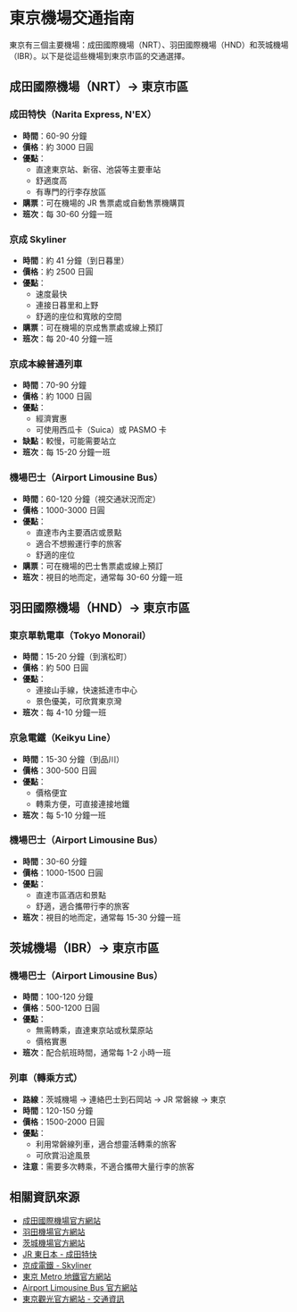 # 東京機場交通指南

東京有三個主要機場：成田國際機場（NRT）、羽田國際機場（HND）和茨城機場（IBR）。以下是從這些機場到東京市區的交通選擇。

## 成田國際機場（NRT）→ 東京市區

### 成田特快（Narita Express, N'EX）

- **時間**：60-90 分鐘
- **價格**：約 3000 日圓
- **優點**：
  - 直達東京站、新宿、池袋等主要車站
  - 舒適度高
  - 有專門的行李存放區
- **購票**：可在機場的 JR 售票處或自動售票機購買
- **班次**：每 30-60 分鐘一班

### 京成 Skyliner

- **時間**：約 41 分鐘（到日暮里）
- **價格**：約 2500 日圓
- **優點**：
  - 速度最快
  - 連接日暮里和上野
  - 舒適的座位和寬敞的空間
- **購票**：可在機場的京成售票處或線上預訂
- **班次**：每 20-40 分鐘一班

### 京成本線普通列車

- **時間**：70-90 分鐘
- **價格**：約 1000 日圓
- **優點**：
  - 經濟實惠
  - 可使用西瓜卡（Suica）或 PASMO 卡
- **缺點**：較慢，可能需要站立
- **班次**：每 15-20 分鐘一班

### 機場巴士（Airport Limousine Bus）

- **時間**：60-120 分鐘（視交通狀況而定）
- **價格**：1000-3000 日圓
- **優點**：
  - 直達市內主要酒店或景點
  - 適合不想搬運行李的旅客
  - 舒適的座位
- **購票**：可在機場的巴士售票處或線上預訂
- **班次**：視目的地而定，通常每 30-60 分鐘一班

## 羽田國際機場（HND）→ 東京市區

### 東京單軌電車（Tokyo Monorail）

- **時間**：15-20 分鐘（到濱松町）
- **價格**：約 500 日圓
- **優點**：
  - 連接山手線，快速抵達市中心
  - 景色優美，可欣賞東京灣
- **班次**：每 4-10 分鐘一班

### 京急電鐵（Keikyu Line）

- **時間**：15-30 分鐘（到品川）
- **價格**：300-500 日圓
- **優點**：
  - 價格便宜
  - 轉乘方便，可直接連接地鐵
- **班次**：每 5-10 分鐘一班

### 機場巴士（Airport Limousine Bus）

- **時間**：30-60 分鐘
- **價格**：1000-1500 日圓
- **優點**：
  - 直達市區酒店和景點
  - 舒適，適合攜帶行李的旅客
- **班次**：視目的地而定，通常每 15-30 分鐘一班

## 茨城機場（IBR）→ 東京市區

### 機場巴士（Airport Limousine Bus）

- **時間**：100-120 分鐘
- **價格**：500-1200 日圓
- **優點**：
  - 無需轉乘，直達東京站或秋葉原站
  - 價格實惠
- **班次**：配合航班時間，通常每 1-2 小時一班

### 列車（轉乘方式）

- **路線**：茨城機場 → 連絡巴士到石岡站 → JR 常磐線 → 東京
- **時間**：120-150 分鐘
- **價格**：1500-2000 日圓
- **優點**：
  - 利用常磐線列車，適合想靈活轉乘的旅客
  - 可欣賞沿途風景
- **注意**：需要多次轉乘，不適合攜帶大量行李的旅客

## 相關資訊來源

- [成田國際機場官方網站](https://www.narita-airport.jp/ch2/)
- [羽田機場官方網站](https://tokyo-haneda.com/zh-CHT/index.html)
- [茨城機場官方網站](https://www.ibaraki-airport.net/en/)
- [JR 東日本 - 成田特快](https://www.jreast.co.jp/tc/nex/)
- [京成電鐵 - Skyliner](https://www.keisei.co.jp/keisei/tetudou/skyliner/tc/index.php)
- [東京 Metro 地鐵官方網站](https://www.tokyometro.jp/tcn/)
- [Airport Limousine Bus 官方網站](https://www.limousinebus.co.jp/en/)
- [東京觀光官方網站 - 交通資訊](https://www.gotokyo.org/tc/plan/getting-around/index.html)
